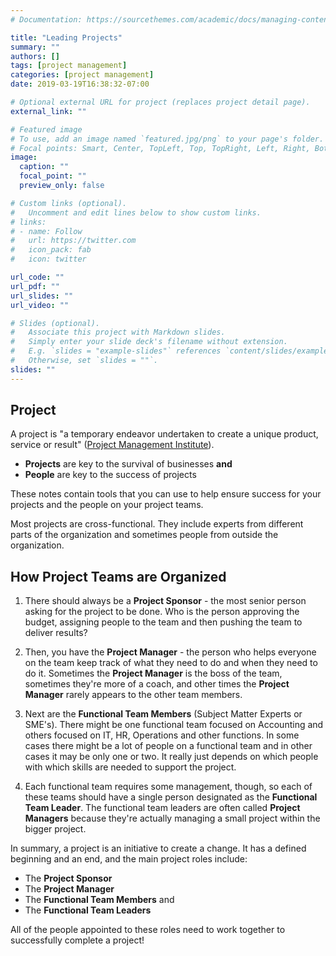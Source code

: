 ```yaml
---
# Documentation: https://sourcethemes.com/academic/docs/managing-content/

title: "Leading Projects"
summary: ""
authors: []
tags: [project management]
categories: [project management]
date: 2019-03-19T16:38:32-07:00

# Optional external URL for project (replaces project detail page).
external_link: ""

# Featured image
# To use, add an image named `featured.jpg/png` to your page's folder.
# Focal points: Smart, Center, TopLeft, Top, TopRight, Left, Right, BottomLeft, Bottom, BottomRight.
image:
  caption: ""
  focal_point: ""
  preview_only: false

# Custom links (optional).
#   Uncomment and edit lines below to show custom links.
# links:
# - name: Follow
#   url: https://twitter.com
#   icon_pack: fab
#   icon: twitter

url_code: ""
url_pdf: ""
url_slides: ""
url_video: ""

# Slides (optional).
#   Associate this project with Markdown slides.
#   Simply enter your slide deck's filename without extension.
#   E.g. `slides = "example-slides"` references `content/slides/example-slides.md`.
#   Otherwise, set `slides = ""`.
slides: ""
---
```


<!--more-->

## Project
A project is "a temporary endeavor undertaken to create a unique product, service or result" ([Project Management Institute](https://www.pmi.org/about/learn-about-pmi/what-is-project-management)).  

- **Projects** are key to the survival of businesses **and**
- **People** are key to the success of projects  

These notes contain tools that you can use to help ensure success for your projects and the people on your project teams.  

Most projects are cross-functional.  They include experts from different parts of the organization and sometimes people from outside the organization.  

## How Project Teams are Organized
1. There should always be a **Project Sponsor** - the most senior person asking for the project to be done.  Who is the person approving the budget, assigning people to the team and then pushing the team to deliver results?  

2. Then, you have the **Project Manager** - the person who helps everyone on the team keep track of what they need to do and when they need to do it.  Sometimes the **Project Manager** is the boss of the team, sometimes they're more of a coach, and other times the **Project Manager** rarely appears to the other team members.  

3. Next are the **Functional Team Members** (Subject Matter Experts or SME's).  There might be one functional team focused on Accounting and others focused on IT, HR, Operations and other functions.  In some cases there might be a lot of people on a functional team and in other cases it may be only one or two.  It really just depends on which people with which skills are needed to support the project.  

4. Each functional team requires some management, though, so each of these teams should have a single person designated as the **Functional Team Leader**.  The functional team leaders are often called **Project Managers** because they're actually managing a small project within the bigger project.  

In summary, a project is an initiative to create a change.  It has a defined beginning and an end, and the main project roles include:

- The **Project Sponsor**
- The **Project Manager**
- The **Functional Team Members** and  
- The **Functional Team Leaders**

All of the people appointed to these roles need to work together to successfully complete a project!  
